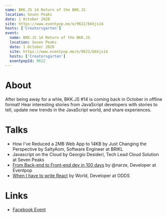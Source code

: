 ```yaml
---
name: BKK.JS 14 Return of the BKK.JS
location: Seven Peaks
date: 1 October 2020
site: https://www.eventpop.me/e/9622/bkkjs14
hosts: ['Creatorsgarten']
event:
  name: BKK.JS 14 Return of the BKK.JS
  location: Seven Peaks
  date: 1 October 2020
  site: https://www.eventpop.me/e/9622/bkkjs14
  hosts: ['Creatorsgarten']
  eventpopId: 9622
---
```


# About

After being away for a whle, BKK.JS #14 is coming back in October in offline format! Hear interesting stories from JavaScript developers with stories to tell, update new trends in the JavaScript world, and share experiences.

# Talks

- How I've Reduced a 2MB Web App to 14KB by Just Changing the Perspective by SaltyAom, Software Engineer at BRIKL
- Javascript on the Cloud by Georgio Desideri, Tech Lead Cloud Solution at Seven Peaks
- [From Back-end to Front-end dev in 100 days](https://youtu.be/_34exj5Q7ec?t=1517) by @narze, Developer at Eventpop
- [When I have to write React](https://youtu.be/_34exj5Q7ec?t=2938) by World, Developer at ODDS

# Links

- [Facebook Event](https://www.facebook.com/events/348223013213549/)
